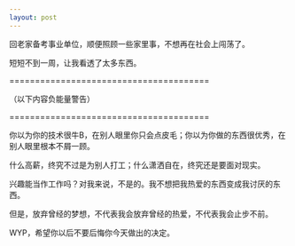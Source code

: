 ```yaml
---
layout: post
---
```


回老家备考事业单位，顺便照顾一些家里事，不想再在社会上闯荡了。

短短不到一周，让我看透了太多东西。

=======================================

（以下内容负能量警告）

=======================================

你以为你的技术很牛B，在别人眼里你只会点皮毛；你以为你做的东西很优秀，在别人眼里根本不屑一顾。

什么高薪，终究不过是为别人打工；什么潇洒自在，终究还是要面对现实。

兴趣能当作工作吗？对我来说，不是的。我不想把我热爱的东西变成我讨厌的东西。

但是，放弃曾经的梦想，不代表我会放弃曾经的热爱，不代表我会止步不前。

WYP，希望你以后不要后悔你今天做出的决定。

